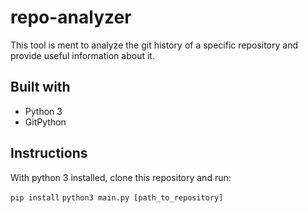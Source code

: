 # repo-analyzer

This tool is ment to analyze the git history of a specific repository and provide useful information about it.

## Built with

- Python 3
- GitPython

## Instructions

With python 3 installed, clone this repository and run:

`pip install`
`python3 main.py [path_to_repository]`
